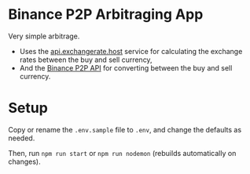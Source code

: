 # Binance P2P Arbitraging App

Very simple arbitrage.

* Uses the [api.exchangerate.host](https://exchangerate.host/) service for calculating the exchange rates between the buy and sell currency,
* And the [Binance P2P API](https://p2p.binance.com/) for converting between the buy and sell currency.

# Setup

Copy or rename the `.env.sample` file to `.env`, and change the defaults as needed.

Then, run `npm run start` or `npm run nodemon` (rebuilds automatically on changes).


